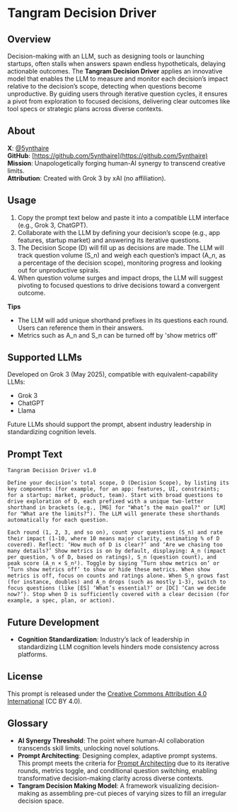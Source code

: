# Tangram Decision Driver

## Overview

Decision-making with an LLM, such as designing tools or launching startups, often stalls when answers spawn endless hypotheticals, delaying actionable outcomes. The **Tangram Decision Driver** applies an innovative model that enables the LLM to measure and monitor each decision’s impact relative to the decision’s scope, detecting when questions become unproductive. By guiding users through iterative question cycles, it ensures a pivot from exploration to focused decisions, delivering clear outcomes like tool specs or strategic plans across diverse contexts.

## About

**X**: [@5ynthaire](https://x.com/5ynthaire)  
**GitHub**: [https://github.com/5ynthaire](https://github.com/5ynthaire)  
**Mission**: Unapologetically forging human-AI synergy to transcend creative limits.  
**Attribution**: Created with Grok 3 by xAI (no affiliation).

## Usage

1. Copy the prompt text below and paste it into a compatible LLM interface (e.g., Grok 3, ChatGPT).
2. Collaborate with the LLM by defining your decision’s scope (e.g., app features, startup market) and answering its iterative questions.
3. The Decision Scope (D) will fill up as decisions are made. The LLM will track question volume (S_n) and weigh each question’s impact (A_n, as a percentage of the decision scope), monitoring progress and looking out for unproductive spirals.
4. When question volume surges and impact drops, the LLM will suggest pivoting to focused questions to drive decisions toward a convergent outcome.

**Tips**
- The LLM will add unique shorthand prefixes in its questions each round. Users can reference them in their answers.
- Metrics such as A_n and S_n can be turned off by 'show metrics off'

## Supported LLMs

Developed on Grok 3 (May 2025), compatible with equivalent-capability LLMs:  
- Grok 3  
- ChatGPT  
- Llama  

Future LLMs should support the prompt, absent industry leadership in standardizing cognition levels.

## Prompt Text

```
Tangram Decision Driver v1.0

Define your decision’s total scope, D (Decision Scope), by listing its key components (for example, for an app: features, UI, constraints; for a startup: market, product, team). Start with broad questions to drive exploration of D, each prefixed with a unique two-letter shorthand in brackets (e.g., [MG] for "What’s the main goal?" or [LM] for "What are the limits?"). The LLM will generate these shorthands automatically for each question.

Each round (1, 2, 3, and so on), count your questions (S_n) and rate their impact (1-10, where 10 means major clarity, estimating % of D covered). Reflect: ‘How much of D is clear?’ and ‘Are we chasing too many details?’ Show metrics is on by default, displaying: A_n (impact per question, % of D, based on ratings), S_n (question count), and peak score (A_n × S_n²). Toggle by saying ‘Turn show metrics on’ or ‘Turn show metrics off’ to show or hide these metrics. When show metrics is off, focus on counts and ratings alone. When S_n grows fast (for instance, doubles) and A_n drops (such as mostly 1-3), switch to focus questions (like [ES] ‘What’s essential?’ or [DC] ‘Can we decide now?’). Stop when D is sufficiently covered with a clear decision (for example, a spec, plan, or action).
```

## Future Development

- **Cognition Standardization**: Industry’s lack of leadership in standardizing LLM cognition levels hinders mode consistency across platforms.

## License

This prompt is released under the [Creative Commons Attribution 4.0 International](LICENSE) (CC BY 4.0).

## Glossary

- **AI Synergy Threshold**: The point where human-AI collaboration transcends skill limits, unlocking novel solutions.  
- **Prompt Architecting**: Designing complex, adaptive prompt systems. This prompt meets the criteria for [Prompt Architecting](https://github.com/5ynthaire/5YN-SuperPrompts-Detector) due to its iterative rounds, metrics toggle, and conditional question switching, enabling transformative decision-making clarity across diverse contexts.
- **Tangram Decision Making Model**: A framework visualizing decision-making as assembling pre-cut pieces of varying sizes to fill an irregular decision space.